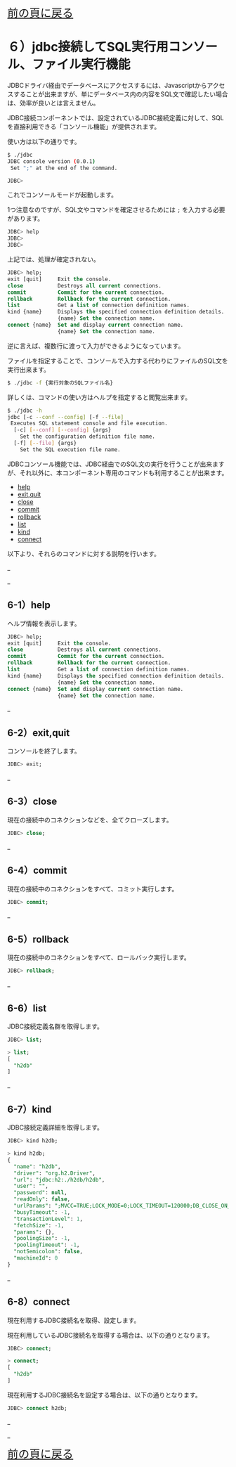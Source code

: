 <span style="font-size: 25px;"> [前の頁に戻る](https://github.com/maachang/rhigin/blob/master/components/jdbc/README.md) </span>

# ６）jdbc接続してSQL実行用コンソール、ファイル実行機能


JDBCドライバ経由でデータベースにアクセスするには、Javascriptからアクセスすることが出来ますが、単にデータベース内の内容をSQL文で確認したい場合は、効率が良いとは言えません。

JDBC接続コンポーネントでは、設定されているJDBC接続定義に対して、SQLを直接利用できる「コンソール機能」が提供されます。

使い方は以下の通りです。

```sh
$ ./jdbc
JDBC console version (0.0.1)
 Set ";" at the end of the command.

JDBC> 
```
これでコンソールモードが起動します。

1つ注意なのですが、SQL文やコマンドを確定させるためには `;` を入力する必要があります。

```sql
JDBC> help
JDBC>
JDBC>
```
上記では、処理が確定されない。

```sql
JDBC> help;
exit [quit]     Exit the console.
close           Destroys all current connections.
commit          Commit for the current connection.
rollback        Rollback for the current connection.
list            Get a list of connection definition names.
kind {name}     Displays the specified connection definition details.
                {name} Set the connection name.
connect {name}  Set and display current connection name.
                {name} Set the connection name.
```

逆に言えば、複数行に渡って入力ができるようになっています。

ファイルを指定することで、コンソールで入力する代わりにファイルのSQL文を実行出来ます。

```sh
$ ./jdbc -f {実行対象のSQLファイル名}
```

詳しくは、コマンドの使い方はヘルプを指定すると閲覧出来ます。

```sh
$ ./jdbc -h
jdbc [-c --conf --config] [-f --file]
 Executes SQL statement console and file execution.
  [-c] [--conf] [--config] {args}
    Set the configuration definition file name.
  [-f] [--file] {args}
    Set the SQL execution file name.
```

JDBCコンソール機能では、JDBC経由でのSQL文の実行を行うことが出来ますが、それ以外に、本コンポーネント専用のコマンドも利用することが出来ます。

- [help](#6-1help)
- [exit,quit](#6-2exitquit)
- [close](#6-3close)
- [commit](#6-4commit)
- [rollback](#6-5rollback)
- [list](#6-6list)
- [kind](#6-7kind)
- [connect](#6-8connect)

以下より、それらのコマンドに対する説明を行います。

_

_

## 6-1）help

ヘルプ情報を表示します。

```sql
JDBC> help;
exit [quit]     Exit the console.
close           Destroys all current connections.
commit          Commit for the current connection.
rollback        Rollback for the current connection.
list            Get a list of connection definition names.
kind {name}     Displays the specified connection definition details.
                {name} Set the connection name.
connect {name}  Set and display current connection name.
                {name} Set the connection name.
```

_

## 6-2）exit,quit

コンソールを終了します。

```sql
JDBC> exit;
```

_

## 6-3）close

現在の接続中のコネクションなどを、全てクローズします。

```sql
JDBC> close;
```

_

## 6-4）commit

現在の接続中のコネクションをすべて、コミット実行します。

```sql
JDBC> commit;
```

_

## 6-5）rollback

現在の接続中のコネクションをすべて、ロールバック実行します。

```sql
JDBC> rollback;
```

_

## 6-6）list

JDBC接続定義名群を取得します。

```sql
JDBC> list;

> list;
[
  "h2db"
]
```

_

## 6-7）kind

JDBC接続定義詳細を取得します。

```sql
JDBC> kind h2db;

> kind h2db;
{
  "name": "h2db",
  "driver": "org.h2.Driver",
  "url": "jdbc:h2:./h2db/h2db",
  "user": "",
  "password": null,
  "readOnly": false,
  "urlParams": ";MVCC=TRUE;LOCK_MODE=0;LOCK_TIMEOUT=120000;DB_CLOSE_ON_EXIT=TRUE;CACHE_SIZE=131072;PAGE_SIZE=32768;IFEXISTS=FALSE;AUTOCOMMIT=FALSE;CACHE_TYPE=TQ;LOG=0;UNDO_LOG=0;AUTO_SERVER=TRUE;TRACE_LEVEL_FILE=0;",
  "busyTimeout": -1,
  "transactionLevel": 1,
  "fetchSize": -1,
  "params": {},
  "poolingSize": -1,
  "poolingTimeout": -1,
  "notSemicolon": false,
  "machineId": 0
}
```

_

## 6-8）connect

現在利用するJDBC接続名を取得、設定します。

現在利用しているJDBC接続名を取得する場合は、以下の通りとなります。

```sql
JDBC> connect;

> connect;
[
  "h2db"
]
```

現在利用するJDBC接続名を設定する場合は、以下の通りとなります。

```sql
JDBC> connect h2db;
```

_

_

<span style="font-size: 25px;"> [前の頁に戻る](https://github.com/maachang/rhigin/blob/master/components/jdbc/README.md) </span>
